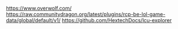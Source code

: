 https://www.overwolf.com/
https://raw.communitydragon.org/latest/plugins/rcp-be-lol-game-data/global/default/v1/
https://github.com/HextechDocs/lcu-explorer